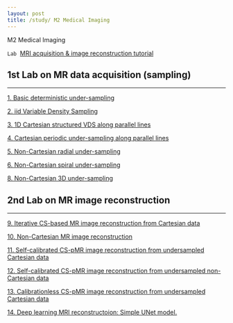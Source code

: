 ```yaml
---
layout: post
title: /study/ M2 Medical Imaging
---
```


M2 Medical Imaging

<!-- require APlayer -->
<link rel="stylesheet" href="/ipa picture/css/APlayer.min.css">
<div id="aplayer"></div>
<script src="/ipa picture/js/APlayer.min.js"></script> 


<!-- APlayer 加载参数 -->
<!-- <script type="text/javascript">
const ap = new APlayer({
    container: document.getElementById('aplayer'),
    preload: 'none',
    lrcType: 3,
    audio: {
        name: '暧昧',
        artist: '王菲',
        url: '/ipa picture/6/王菲 - 暧昧.mp3',
        cover: '/ipa picture/6/王菲 - 暧昧.jpg',
        lrc: '/ipa picture/6/王菲 - 暧昧.lrc'
    }
});
</script> -->


<!-- APlayer-full 加载参数 -->
<script type="text/javascript">
const ap = new APlayer({
    container: document.getElementById('aplayer'),
    fixed: false,
    mini: false,
    autoplay: false,
    theme: '#b7daff',
    loop: 'all', 
    order: 'list',
    preload: 'none',
    volume: 0.7,
    mutex: true,
    lrcType: 3,
    listFolded: true,
    listMaxHeight: 90,
    storageName: 'aplayer-setting',
    audio: [
        {
            name: 'Miles',
            artist: 'David Munyon',
            url: '/ipa picture/8/David Munyon - Miles.mp3',
            cover: '/ipa picture/8/David Munyon - Miles.jpg',
            lrc: '/ipa picture/8/David Munyon - Miles.lrc'
        },        
        {
            name: 'shelter',
            artist: 'hakaisu,Alys',
            url: '/ipa picture/8/hakaisu,Alys - shelter.mp3',
            cover: '/ipa picture/8/hakaisu,Alys - shelter.jpg',
            lrc: '/ipa picture/8/hakaisu,Alys - shelter.lrc'
        },
        {
            name: 'Just the Way You Are',
            artist: 'Pi Ano',
            url: '/ipa picture/8/Pi Ano - Just the Way You Are.mp3',
            cover: '/ipa picture/8/Pi Ano - Just the Way You Are.jpg',
            lrc: '/ipa picture/8/Pi Ano - Just the Way You Are.lrc'
        }
    ]
});
</script>

`Lab`&nbsp;&nbsp;[MRI acquisition & image reconstruction tutorial](https://mind-inria.github.io/mri-acq-recon-book/intro.html)

## 1st Lab on MR data acquisition (sampling) ##
----

<a href="https://startadaywithasmile.github.io/ipa%20picture/M2%20Medical%20Imaging/01.LowFreq_HighFreq_Masks.html" target="_blank">1. Basic deterministic under-sampling</a>

<a href="https://startadaywithasmile.github.io/ipa%20picture/M2%20Medical%20Imaging/02.iid_VDS.html" target="_blank">2. iid Variable Density Sampling</a><br>

<a href="https://startadaywithasmile.github.io/ipa%20picture/M2%20Medical%20Imaging/03.1DPhaseEncoding_VDS.html" target="_blank">3. 1D Cartesian structured VDS along parallel lines</a><br>

<a href="https://startadaywithasmile.github.io/ipa%20picture/M2%20Medical%20Imaging/04.Cartesian_Regular_undersampling.html" target="_blank">4. Cartesian periodic under-sampling along parallel lines</a><br>

<a href="https://startadaywithasmile.github.io/ipa%20picture/M2%20Medical%20Imaging/05.Radial_undersampling.html" target="_blank">5. Non-Cartesian radial under-sampling</a><br>

<a href="https://startadaywithasmile.github.io/ipa%20picture/M2%20Medical%20Imaging/06.Spiral_undersampling.html" target="_blank">6. Non-Cartesian spiral under-sampling</a><br>

<a href="https://startadaywithasmile.github.io/ipa%20picture/M2%20Medical%20Imaging/08.3D_non-Cartesian-trajectories_adjointNUFFTrecon.html" target="_blank">8. Non-Cartesian 3D under-sampling</a>


<!-- 

[1. Basic deterministic under-sampling](https://startadaywithasmile.github.io/ipa%20picture/M2%20Medical%20Imaging/01.LowFreq_HighFreq_Masks.html)

[2. iid Variable Density Sampling](https://startadaywithasmile.github.io/ipa%20picture/M2%20Medical%20Imaging/02.iid_VDS.html)

[3. 1D Cartesian structured VDS along parallel lines](https://startadaywithasmile.github.io/ipa%20picture/M2%20Medical%20Imaging/03.1DPhaseEncoding_VDS.html)

[4. Cartesian perodic under-sampling along parallel lines](https://startadaywithasmile.github.io/ipa%20picture/M2%20Medical%20Imaging/04.Cartesian_Regular_undersampling.html)

[5. Non-Cartesian radial under-sampling](https://startadaywithasmile.github.io/ipa%20picture/M2%20Medical%20Imaging/05.Radial_undersampling.html)

[6. Non-Cartesian spiral under-sampling](https://startadaywithasmile.github.io/ipa%20picture/M2%20Medical%20Imaging/06.Spiral_undersampling.html)

[8. Non-Cartesian 3D under-sampling](https://startadaywithasmile.github.io/ipa%20picture/M2%20Medical%20Imaging/08.3D_non-Cartesian-trajectories_adjointNUFFTrecon.html)

-->

## 2nd Lab on MR image reconstruction ##
----

<a href="https://startadaywithasmile.github.io/ipa%20picture/M2%20Medical%20Imaging/09.Cartesian_CS_image_recon_no_warning_version.html" target="_blank">9. Iterative CS-based MR image reconstruction from Cartesian data</a>

<a href="https://startadaywithasmile.github.io/ipa%20picture/M2%20Medical%20Imaging/10.non-Cartesian_CS_image_recon_no_warning_version.html" target="_blank">10. Non-Cartesian MR image reconstruction</a><br>

<a href="https://startadaywithasmile.github.io/ipa%20picture/M2%20Medical%20Imaging/11.Cartesian_SelfCalibrated_CS-pMRI_recon_no_warning_version.html" target="_blank">11. Self-calibrated CS-pMR image reconstruction from undersampled Cartesian data</a><br>

<a href="https://startadaywithasmile.github.io/ipa%20picture/M2%20Medical%20Imaging/12.non-Cartesian_SelfCalibrated_CS-pMRI_recon_no_warning_version.html" target="_blank">12. Self-calibrated CS-pMR image reconstruction from undersampled non-Cartesian data</a><br>

<a href="https://startadaywithasmile.github.io/ipa%20picture/M2%20Medical%20Imaging/13.Cartesian_Calibrationless_CS-pMRI_recon_no_warning_version.html" target="_blank">13. Calibrationless CS-pMR image reconstruction from undersampled Cartesian data</a><br>

<a href="https://startadaywithasmile.github.io/ipa%20picture/M2%20Medical%20Imaging/14.example_fastMRI_UNet.html" target="_blank">14. Deep learning MRI reconstructoion: Simple UNet model.</a><br>

